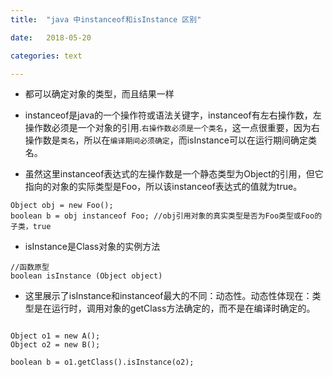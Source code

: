 ```yaml
---
title:  "java 中instanceof和isInstance 区别"

date:   2018-05-20

categories: text

---
```


* 都可以确定对象的类型，而且结果一样

* instanceof是java的一个操作符或语法关键字，instanceof有左右操作数，左操作数必须是一个对象的引用.`右操作数必须是一个类名`，这一点很重要，因为右操作数是`类名`，所以在`编译期间必须确定`，而isInstance可以在运行期间确定类名。

* 虽然这里instanceof表达式的左操作数是一个静态类型为Object的引用，但它指向的对象的实际类型是Foo，所以该instanceof表达式的值就为true。

```
Object obj = new Foo();
boolean b = obj instanceof Foo; //obj引用对象的真实类型是否为Foo类型或Foo的子类，true
```

* isInstance是Class对象的实例方法

```
//函数原型
boolean isInstance (Object object)
```

* 这里展示了isInstance和instanceof最大的不同：动态性。动态性体现在：类型是在运行时，调用对象的getClass方法确定的，而不是在编译时确定的。

```

Object o1 = new A();
Object o2 = new B();

boolean b = o1.getClass().isInstance(o2);

```

